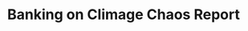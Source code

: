 ---
layout: link
link_url: https://www.bankingonclimatechaos.org/
title: Banking on Climage Chaos Report
source: Banking on Climage Chaos Report
card: 
petal: Positive Finances
task: 
---